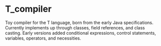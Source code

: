 T_compiler
==

Toy compiler for the T language, born from the early Java specifications.
Currently implements up through classes, field references, and class casting. Early versions added conditional expressions, control statements, 
variables, operators, and necessities.